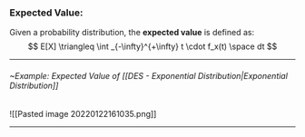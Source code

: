 ### Expected Value:
Given a probability distribution, the **expected value** is defined as:
$$
E[X] \triangleq \int _{-\infty}^{+\infty} 
	t \cdot f_x(t) \space dt
$$

---

###### ~Example: Expected Value of [[DES - Exponential Distribution|Exponential Distribution]]

![[Pasted image 20220122161035.png]]

---